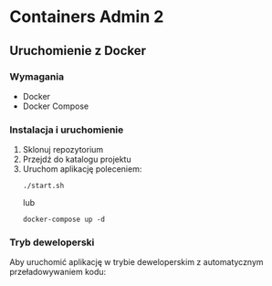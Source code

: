 # Containers Admin 2

## Uruchomienie z Docker

### Wymagania
- Docker
- Docker Compose

### Instalacja i uruchomienie
1. Sklonuj repozytorium
2. Przejdź do katalogu projektu
3. Uruchom aplikację poleceniem:
   ```
   ./start.sh
   ```
   lub
   ```
   docker-compose up -d
   ```

### Tryb deweloperski
Aby uruchomić aplikację w trybie deweloperskim z automatycznym przeładowywaniem kodu:
